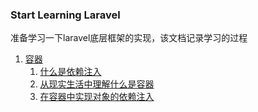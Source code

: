 ### Start Learning Laravel

准备学习一下laravel底层框架的实现，该文档记录学习的过程

1. [容器](https://github.com/flaravel/straw)
   1. [什么是依赖注入](https://github.com/flaravel/straw/blob/master/example/container/table.md)
   2. [从现实生活中理解什么是容器](https://github.com/flaravel/straw/blob/master/example/container/container.md)
   3. [在容器中实现对象的依赖注入](https://github.com/flaravel/straw/blob/master/example/container/container2.md)
